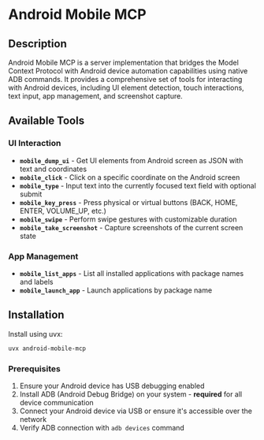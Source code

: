 # Android Mobile MCP

## Description

Android Mobile MCP is a server implementation that bridges the Model Context Protocol with Android device automation capabilities using native ADB commands. It provides a comprehensive set of tools for interacting with Android devices, including UI element detection, touch interactions, text input, app management, and screenshot capture.

## Available Tools

### UI Interaction
- **`mobile_dump_ui`** - Get UI elements from Android screen as JSON with text and coordinates
- **`mobile_click`** - Click on a specific coordinate on the Android screen
- **`mobile_type`** - Input text into the currently focused text field with optional submit
- **`mobile_key_press`** - Press physical or virtual buttons (BACK, HOME, ENTER, VOLUME_UP, etc.)
- **`mobile_swipe`** - Perform swipe gestures with customizable duration
- **`mobile_take_screenshot`** - Capture screenshots of the current screen state

### App Management
- **`mobile_list_apps`** - List all installed applications with package names and labels
- **`mobile_launch_app`** - Launch applications by package name

## Installation

Install using uvx:

```bash
uvx android-mobile-mcp
```

### Prerequisites

1. Ensure your Android device has USB debugging enabled
2. Install ADB (Android Debug Bridge) on your system - **required** for all device communication
3. Connect your Android device via USB or ensure it's accessible over the network
4. Verify ADB connection with `adb devices` command
